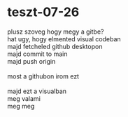 # teszt-07-26
plusz szoveg hogy megy a gitbe? <br>
hat ugy, hogy elmented visual codeban <br>
majd fetcheled github desktopon <br>
majd commit to main <br>
majd push origin<br>
<br>
most a githubon irom ezt<br>
<br>
majd ezt a visualban<br>
meg valami<br>
meg meg
